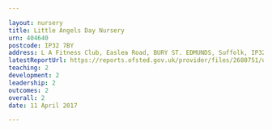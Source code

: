 ```yaml
---

layout: nursery
title: Little Angels Day Nursery
urn: 404640
postcode: IP32 7BY
address: L A Fitness Club, Easlea Road, BURY ST. EDMUNDS, Suffolk, IP32 7BY
latestReportUrl: https://reports.ofsted.gov.uk/provider/files/2680751/urn/404640.pdf
teaching: 2
development: 2
leadership: 2
outcomes: 2
overall: 2
date: 11 April 2017

---
```

